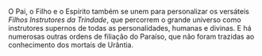 O Pai, o Filho e o Espírito também se unem para personalizar os versáteis *Filhos Instrutores da Trindade*, que percorrem o grande universo como instrutores supernos de todas as personalidades, humanas e divinas. E há numerosas outras ordens de filiação do Paraíso, que não foram trazidas ao conhecimento dos mortais de Urântia.
